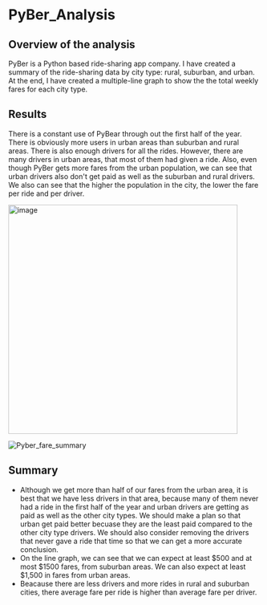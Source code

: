 # PyBer_Analysis

## Overview of the analysis
PyBer is a Python based ride-sharing app company. I have created a summary of the ride-sharing data by city type: rural, suburban, and urban. At the end, I have created a multiple-line graph to show the the total weekly fares for each city type. 

## Results
There is a constant use of PyBear through out the first half of the year. There is obviously more users in urban areas than suburban and rural areas. There is also enough drivers for all the rides. However, there are many drivers in urban areas, that most of them had given a ride. Also, even though PyBer gets more fares from the urban population, we can see that urban drivers also don't get paid as well as the suburban and rural drivers. We also can see that the higher the population in the city, the lower the fare per ride and per driver. 

<img width="457" alt="image" src="https://user-images.githubusercontent.com/58046234/150704812-96a862df-0967-4c88-ab8a-9a65b784e775.png">

![Pyber_fare_summary](https://user-images.githubusercontent.com/58046234/150689335-7f3164d7-916b-40f2-ae76-e11c334ceb47.png)


## Summary
- Although we get more than half of our fares from the urban area, it is best that we have less drivers in that area, because many of them never had a ride in the first half of the year and urban drivers are getting as paid as well as the other city types. We should make a plan so that urban get paid better becuase they are the least paid compared to the other city type drivers. We should also consider removing the drivers that never gave a ride that time so that we can get a more accurate conclusion. 
- On the line graph, we can see that we can expect at least $500 and at most $1500 fares, from suburban areas. We can also expect at least $1,500 in fares from urban areas. 
- Beacause there are less drivers and more rides in rural and suburban cities, there average fare per ride is higher than average fare per driver.
